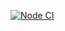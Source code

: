 [![Node CI](https://github.com/opifexM/KanbanBoard/actions/workflows/check.yml/badge.svg)](https://github.com/opifexM/KanbanBoard/actions/workflows/check.yml)
